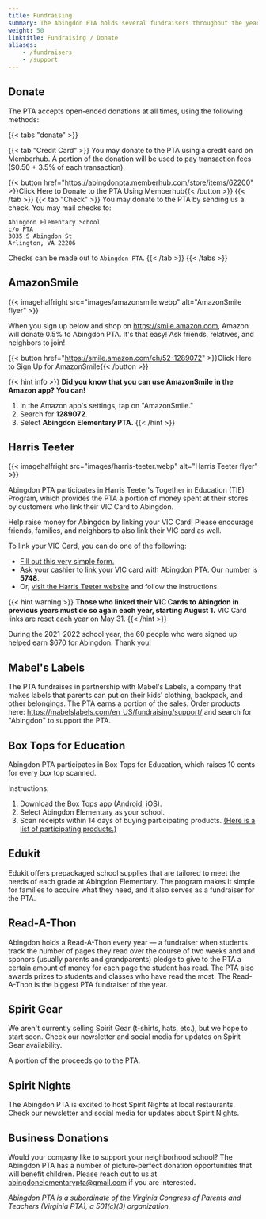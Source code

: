 ```yaml
---
title: Fundraising
summary: The Abingdon PTA holds several fundraisers throughout the year.
weight: 50
linktitle: Fundraising / Donate
aliases:
    - /fundraisers
    - /support
---
```


## Donate

The PTA accepts open-ended donations at all times, using the following methods:

{{< tabs "donate" >}}

{{< tab "Credit Card" >}}
You may donate to the PTA using a credit card on Memberhub. A portion of the donation will be used to pay transaction fees ($0.50 + 3.5% of each transaction).

{{< button href="https://abingdonpta.memberhub.com/store/items/62200" >}}Click Here to Donate to the PTA Using Memberhub{{< /button >}}
{{< /tab >}}
{{< tab "Check" >}}
You may donate to the PTA by sending us a check. You may mail checks to:
```
Abingdon Elementary School  
c/o PTA  
3035 S Abingdon St  
Arlington, VA 22206
```
Checks can be made out to ```Abingdon PTA```.
{{< /tab >}}
{{< /tabs >}}

## AmazonSmile

{{< imagehalfright src="images/amazonsmile.webp" alt="AmazonSmile flyer" >}}

When you sign up below and shop on https://smile.amazon.com, Amazon will donate 0.5% to Abingdon PTA. It's that easy! Ask friends, relatives, and neighbors to join!

{{< button href="https://smile.amazon.com/ch/52-1289072" >}}Click Here to Sign Up for AmazonSmile{{< /button >}}

{{< hint info >}}
**Did you know that you can use AmazonSmile in the Amazon app? You can!**
1. In the Amazon app's settings, tap on "AmazonSmile."
1. Search for **1289072**.
1. Select **Abingdon Elementary PTA.**
{{< /hint >}}

<p style="clear:right;"></p>

## Harris Teeter

{{< imagehalfright src="images/harris-teeter.webp" alt="Harris Teeter flyer" >}}

Abingdon PTA participates in Harris Teeter's Together in Education (TIE) Program, which provides the PTA a portion of money spent at their stores by customers who link their VIC Card to Abingdon.

Help raise money for Abingdon by linking your VIC Card! Please encourage friends, families, and neighbors to also link their VIC card as well.

To link your VIC Card, you can do one of the following:
- [Fill out this very simple form.](https://docs.google.com/forms/d/e/1FAIpQLSeiAe72qt4qTb_b2xmB-TUZByVkD-QxfVNyFEEHGc6sGkFzYQ/viewform)
- Ask your cashier to link your VIC card with Abingdon PTA. Our number is **5748**.
- Or, [visit the Harris Teeter website](https://tie.harristeeter.com/tie/login) and follow the instructions.

{{< hint warning >}}
**Those who linked their VIC Cards to Abingdon in previous years must do so again each year, starting August 1.** VIC Card links are reset each year on May 31.
{{< /hint >}}

During the 2021-2022 school year, the 60 people who were signed up helped earn $670 for Abingdon. Thank you!

<p style="clear:right;"></p>

## Mabel's Labels

The PTA fundraises in partnership with Mabel's Labels, a company that makes labels that parents can put on their kids' clothing, backpack, and other belongings. The PTA earns a portion of the sales. Order products here: https://mabelslabels.com/en_US/fundraising/support/ and search for "Abingdon" to support the PTA.

## Box Tops for Education

Abingdon PTA participates in Box Tops for Education, which raises 10 cents for every box top scanned.

Instructions: 

1. Download the Box Tops app ([Android](https://play.google.com/store/apps/details?id=com.generalmills.btfe&hl=en_US), [iOS](https://apps.apple.com/us/app/box-tops-for-education/id1150038564)).
1. Select Abingdon Elementary as your school.
1. Scan receipts within 14 days of buying participating products. [(Here is a list of participating products.)](https://www.boxtops4education.com/s/box-tops-products)

## Edukit

Edukit offers prepackaged school supplies that are tailored to meet the needs of each grade at Abingdon Elementary. The program makes it simple for families to acquire what they need, and it also serves as a fundraiser for the PTA.

## Read-A-Thon

Abingdon holds a Read-A-Thon every year — a fundraiser when students track the number of pages they read over the course of two weeks and and sponors (usually parents and grandparents) pledge to give to the PTA a certain amount of money for each page the student has read. The PTA also awards prizes to students and classes who have read the most. The Read-A-Thon is the biggest PTA fundraiser of the year.

## Spirit Gear

We aren't currently selling Spirit Gear (t-shirts, hats, etc.), but we hope to start soon. Check our newsletter and social media for updates on Spirit Gear availability.

A portion of the proceeds go to the PTA.

## Spirit Nights

The Abingdon PTA is excited to host Spirit Nights at local restaurants. Check our newsletter and social media for updates about Spirit Nights.

## Business Donations

Would your company like to support your neighborhood school? The Abingdon PTA has a number of picture-perfect donation opportunities that will benefit children. Please reach out to us at abingdonelementarypta@gmail.com if you are interested.

*Abingdon PTA is a subordinate of the Virginia Congress of Parents and Teachers (Virginia PTA), a 501(c)(3) organization.*
